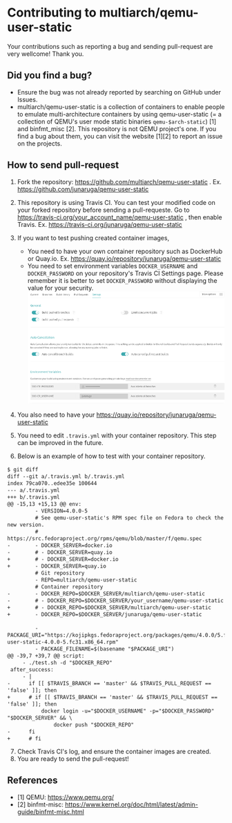 # Contributing to multiarch/qemu-user-static

Your contributions such as reporting a bug and sending pull-request are very wellcome! Thank you.

## Did you find a bug?

* Ensure the bug was not already reported by searching on GitHub under Issues.
* multiarch/qemu-user-static is a collection of containers to enable people to emulate multi-architecture containers by using qemu-user-static (= a collection of QEMU's user mode static binaries `qemu-$arch-static`) [1] and binfmt_misc [2]. This repository is not QEMU project's one. If you find a bug about them, you can visit the website [1][2] to report an issue on the projects.

## How to send pull-request

1. Fork the repository: https://github.com/multiarch/qemu-user-static . Ex. https://github.com/junaruga/qemu-user-static
2. This repository is using Travis CI. You can test your modified code on your forked repository before sending a pull-requeste. Go to https://travis-ci.org/your_account_name/qemu-user-static , then enable Travis. Ex. https://travis-ci.org/junaruga/qemu-user-static
3. If you want to test pushing created container images,
    * You need to have your own container repository such as DockerHub or Quay.io. Ex. https://quay.io/repository/junaruga/qemu-user-static
    * You need to set environment variables `DOCKER_USERNAME` and `DOCKER_PASSWORD` on your repository's Travis CI Settings page. Please remember it is better to set `DOCKER_PASSWORD` without displaying the value for your security.
  ![Forked repository's Travis CI Settings](docs/images/forked-repo-travis-ci-settings.png)

4. You also need to have your https://quay.io/repository/junaruga/qemu-user-static
5. You need to edit `.travis.yml` with your container repository. This step can be improved in the future.
6. Below is an example of how to test with your container repository.

```
$ git diff
diff --git a/.travis.yml b/.travis.yml
index 79ca070..edee35e 100644
--- a/.travis.yml
+++ b/.travis.yml
@@ -15,13 +15,13 @@ env:
         - VERSION=4.0.0-5
         # See qemu-user-static's RPM spec file on Fedora to check the new version.
         # https://src.fedoraproject.org/rpms/qemu/blob/master/f/qemu.spec
-        - DOCKER_SERVER=docker.io
-        # - DOCKER_SERVER=quay.io
+        # - DOCKER_SERVER=docker.io
+        - DOCKER_SERVER=quay.io
         # Git repository
         - REPO=multiarch/qemu-user-static
         # Container repository
-        - DOCKER_REPO=$DOCKER_SERVER/multiarch/qemu-user-static
-        # - DOCKER_REPO=$DOCKER_SERVER/your_username/qemu-user-static
+        # - DOCKER_REPO=$DOCKER_SERVER/multiarch/qemu-user-static
+        - DOCKER_REPO=$DOCKER_SERVER/junaruga/qemu-user-static
 
         - PACKAGE_URI="https://kojipkgs.fedoraproject.org/packages/qemu/4.0.0/5.fc31/x86_64/qemu-user-static-4.0.0-5.fc31.x86_64.rpm"
         - PACKAGE_FILENAME=$(basename "$PACKAGE_URI")
@@ -39,7 +39,7 @@ script:
     - ./test.sh -d "$DOCKER_REPO"
 after_success:
     - |
-      if [[ $TRAVIS_BRANCH == 'master' && $TRAVIS_PULL_REQUEST == 'false' ]]; then
+      # if [[ $TRAVIS_BRANCH == 'master' && $TRAVIS_PULL_REQUEST == 'false' ]]; then
           docker login -u="$DOCKER_USERNAME" -p="$DOCKER_PASSWORD" "$DOCKER_SERVER" && \
               docker push "$DOCKER_REPO"
-      fi
+      # fi
```

7. Check Travis CI's log, and ensure the container images are created.
8. You are ready to send the pull-request!

## References

* [1] QEMU: https://www.qemu.org/
* [2] binfmt-misc: https://www.kernel.org/doc/html/latest/admin-guide/binfmt-misc.html

